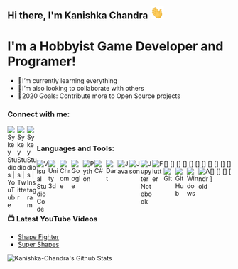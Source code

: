 ## Hi there, I'm Kanishka Chandra <img src="https://github.com/Kanishka-Chandra/Kanishka-Chandra/blob/master/Images/wave.gif" width="30px">


# I'm a Hobbyist Game Developer and Programer!
- 🌱I’m currently learning everything
- 👯I’m also looking to collaborate with others
- 🥅2020 Goals: Contribute more to Open Source projects

### Connect with me:

[<img align="left" alt="Sykey Studios | YouTube" width="22px" src="https://cdn.jsdelivr.net/npm/simple-icons@v3/icons/youtube.svg" />][youtube]
[<img align="left" alt="Sykey Studios | Twitter" width="22px" src="https://cdn.jsdelivr.net/npm/simple-icons@v3/icons/twitter.svg" />][twitter]
[<img align="left" alt="Sykey Studios | Instagram" width="22px" src="https://cdn.jsdelivr.net/npm/simple-icons@v3/icons/instagram.svg" />][instagram]

<br />

### Languages and Tools:

[<img align="left" alt="Visual Studio Code" width="26px" src="https://cdn.jsdelivr.net/gh/github/explore/topics/visual-studio-code/visual-studio-code.png" />]
[<img align="left" alt="Unity 3d" width="26px" src="https://cdn.jsdelivr.net/gh/github/explore/topics/unity/unity.png" />]
[<img align="left" alt="Chrome" width="26px" src="https://cdn.jsdelivr.net/gh/github/explore/topics/chrome/chrome.png" />]
[<img align="left" alt="Google" width="26px" src="https://cdn.jsdelivr.net/gh/github/explore/topics/google/google.png" />]
[<img align="left" alt="Python" width="26px" src="https://cdn.jsdelivr.net/gh/github/explore/topics/python/python.png" />]
[<img align="left" alt="C#" width="26px" src="https://cdn.jsdelivr.net/gh/github/explore/topics/csharp/csharp.png" />]
[<img align="left" alt="Dart" width="26px" src="https://cdn.jsdelivr.net/gh/github/explore/topics/dart/dart.png" />]
[<img align="left" alt="Java" width="26px" src="https://cdn.jsdelivr.net/gh/github/explore/topics/java/java.png" />]
[<img align="left" alt="Json" width="26px" src="https://cdn.jsdelivr.net/gh/github/explore/topics/json/json.png" />]
[<img align="left" alt="Jupyter Notebook" width="26px" src="https://cdn.jsdelivr.net/gh/github/explore/topics/jupyter-notebook/jupyter-notebook.png" />]
[<img align="left" alt="Flutter" width="26px" src="https://cdn.jsdelivr.net/gh/github/explore/topics/flutter/flutter.png" />]
[<img align="left" alt="Git" width="26px" src="https://cdn.jsdelivr.net/gh/github/explore/topics/git/git.png" />]
[<img align="left" alt="GitHub" width="26px" src="https://cdn.jsdelivr.net/gh/github/explore/topics/github/github.png" />]
[<img align="left" alt="Windows" width="26px" src="https://cdn.jsdelivr.net/gh/github/explore/topics/windows/windows.png" />]
[<img align="left" alt="Android" width="26px" src="https://cdn.jsdelivr.net/gh/github/explore/topics/android/android.png" />]

<br />
<br />

### 📺 Latest YouTube Videos
<!-- YOUTUBE:START -->
- [Shape Fighter](https://www.youtube.com/watch?v=L2JX4JxJGxc)
- [Super Shapes](https://www.youtube.com/watch?v=UHp5rATI5U4)
<!-- YOUTUBE:END -->

<img align="left" alt="Kanishka-Chandra's Github Stats" src="https://github-readme-stats.vercel.app/api?username=Kanishka-Chandra&show_icons=true&hide_border=true&theme=tokyonight" />

[twitter]: https://twitter.com/StudiosSykey
[youtube]: https://www.youtube.com/channel/UCYxq9F0dj0_C43zl2tFbX2g
[instagram]: https://www.instagram.com/sykeystudios/
